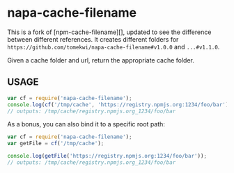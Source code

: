 # napa-cache-filename

This is a fork of [npm-cache-filename][], updated to see the difference between different references. It creates different folders for `https://github.com/tomekwi/napa-cache-filename#v1.0.0` and `...#v1.1.0`.

Given a cache folder and url, return the appropriate cache folder.

## USAGE

```javascript
var cf = require('napa-cache-filename');
console.log(cf('/tmp/cache', 'https://registry.npmjs.org:1234/foo/bar'));
// outputs: /tmp/cache/registry.npmjs.org_1234/foo/bar
```

As a bonus, you can also bind it to a specific root path:

```javascript
var cf = require('napa-cache-filename');
var getFile = cf('/tmp/cache');

console.log(getFile('https://registry.npmjs.org:1234/foo/bar'));
// outputs: /tmp/cache/registry.npmjs.org_1234/foo/bar
```
